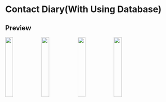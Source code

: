 # Contact Diary(With Using Database)

## Preview

<p>
<img src="https://user-images.githubusercontent.com/113604075/220822725-e635b9df-8b7b-4725-8ce8-ee04b38873e6.png"width=22%height=35%>
<img src="https://user-images.githubusercontent.com/113604075/220822878-32e92a20-e1fa-4b4b-b721-28995a818460.png"width=22%height=35%>
<img src="https://user-images.githubusercontent.com/113604075/220822994-72c6e4ed-88f4-4bf6-8dea-7a917294f3df.png"width=22%height=35%>
<img src="https://user-images.githubusercontent.com/113604075/220823275-a2904d25-fdb5-4f5a-9564-bcd89576cab6.png"width=22%height=35%>

</p>
